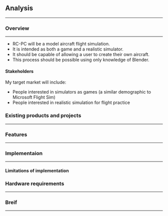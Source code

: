 ## Analysis
---
### Overview
---
- RC-PC will be a model aircraft flight simulation.
- It is intended as both a game and a realistic simulator.
- It should be capable of allowing a user to create their own aircraft.
- This process should be possible using only knowledge of Blender.

#### Stakeholders

My target market will include:
- People interested in simulators as games (a similar demographic to Microsoft Flight Sim)
- People interested in realistic simulation for flight practice

### Existing products and projects
---


### Features
---


### Implementaion
---


#### Limitations of implementation


### Hardware requirements
---


### Breif
---
